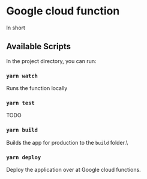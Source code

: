 # Google cloud function

In short

## Available Scripts

In the project directory, you can run:

### `yarn watch`

Runs the function locally

### `yarn test`

TODO

### `yarn build`

Builds the app for production to the `build` folder.\

### `yarn deploy`

Deploy the application over at Google cloud functions.
